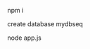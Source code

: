 <!-- to install all dependencies -->
npm i


<!-- create sql database first -->
create database mydbseq
<!--  -->


<!-- to run the file  -->
node app.js
